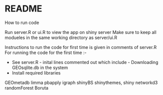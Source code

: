 # README #

How to run code

Run server.R or ui.R to view the app on shiny server
Make sure to keep all modueles in the same working directory as server/ui.R


Instructions to run the code for first time is given in comments of server.R
For running the code for the first time :- 
- See server.R - inital lines commented out which include - Downloading GEOsqlite.db in the system
- Install required libraries

GEOmetadb
limma
pbapply
igraph
shinyBS
shinythemes, shiny
networkd3
randomForest
Boruta

